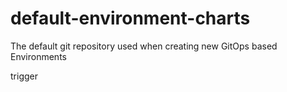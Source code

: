 # default-environment-charts
The default git repository used when creating new GitOps based Environments

trigger
